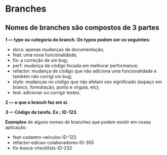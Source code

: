 # Branches

## Nomes de branches são compostos de 3 partes

**1 — type ou categoria do branch. Os types podem ser os seguintes:**

* docs: apenas mudanças de documentação;
* feat: uma nova funcionalidade;
* fix: a correção de um bug;
* perf: mudança de código focada em melhorar performance;
* refactor: mudança de código que não adiciona uma funcionalidade e também não corrigi um bug;
* style: mudanças no código que não afetam seu significado (espaço em branco, formatação, ponto e vírgula, etc);
* test: adicionar ou corrigir testes.

**2 — o que o branch faz em si.**

**3 — Código da tarefa. Ex.: ID-123.**

**Exemplos** de alguns nomes de branches que podem existir em nossa aplicação:

* feat-cadastro-veiculos-ID-123
* refactor-edicao-colaboradores-ID-355
* fix-busca-checklists-ID-232

